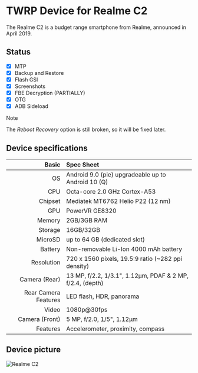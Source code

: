 TWRP Device for Realme C2
===========================================

The Realme C2 is a budget range smartphone from Realme, announced in April 2019.

## Status

- [X] MTP
- [X] Backup and Restore
- [X] Flash GSI
- [X] Screenshots
- [X] FBE Decryption (PARTIALLY) 
- [X] OTG
- [X] ADB Sideload

> [!NOTE]
> The _Reboot Recovery_ option is still broken, so it will be fixed later.
> 

## Device specifications

Basic   | Spec Sheet
-------:|:-------------------------
OS	| Android 9.0 (pie)	upgradeable up to Android 10 (Q)
CPU     | Octa-core 2.0 GHz Cortex-A53
Chipset | Mediatek MT6762 Helio P22 (12 nm)
GPU     | PowerVR GE8320
Memory  | 2GB/3GB RAM
Storage | 16GB/32GB
MicroSD | up to 64 GB (dedicated slot)
Battery | Non-removable Li-Ion 4000 mAh battery
Resolution | 720 x 1560 pixels, 19.5:9 ratio (~282 ppi density)
Camera (Rear)  | 13 MP, f/2.2, 1/3.1", 1.12µm, PDAF & 2 MP, f/2.4, (depth)
Rear Camera Features | LED flash, HDR, panorama
Video	| 1080p@30fps	
Camera (Front)  | 5 MP, f/2.0, 1/5", 1.12µm
Features| Accelerometer, proximity, compass	

## Device picture

![Realme C2](https://assets.mspimages.in/c/tr:w-1000,h-1000,c-at_max/15600-42-2.jpg "Realme C2")


